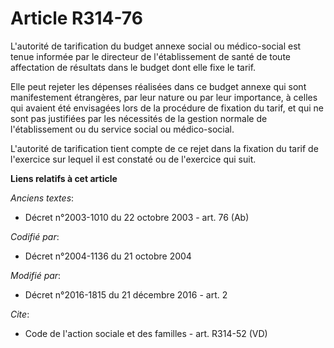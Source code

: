 # Article R314-76

L'autorité de tarification du budget annexe social ou médico-social est tenue informée par le directeur de l'établissement de
santé de toute affectation de résultats dans le budget dont elle fixe le tarif. 

Elle peut rejeter les dépenses réalisées dans ce budget annexe qui sont manifestement étrangères, par leur nature ou par leur
importance, à celles qui avaient été envisagées lors de la procédure de fixation du tarif, et qui ne sont pas justifiées par
les nécessités de la gestion normale de l'établissement ou du service social ou médico-social. 

L'autorité de tarification tient compte de ce rejet dans la fixation du tarif de l'exercice sur lequel il est constaté ou de
l'exercice qui suit.

**Liens relatifs à cet article**

_Anciens textes_:

  - Décret n°2003-1010 du 22 octobre 2003 - art. 76 (Ab)

_Codifié par_:

  - Décret n°2004-1136 du 21 octobre 2004

_Modifié par_:

  - Décret n°2016-1815 du 21 décembre 2016 - art. 2

_Cite_:

  - Code de l'action sociale et des familles - art. R314-52 (VD)
